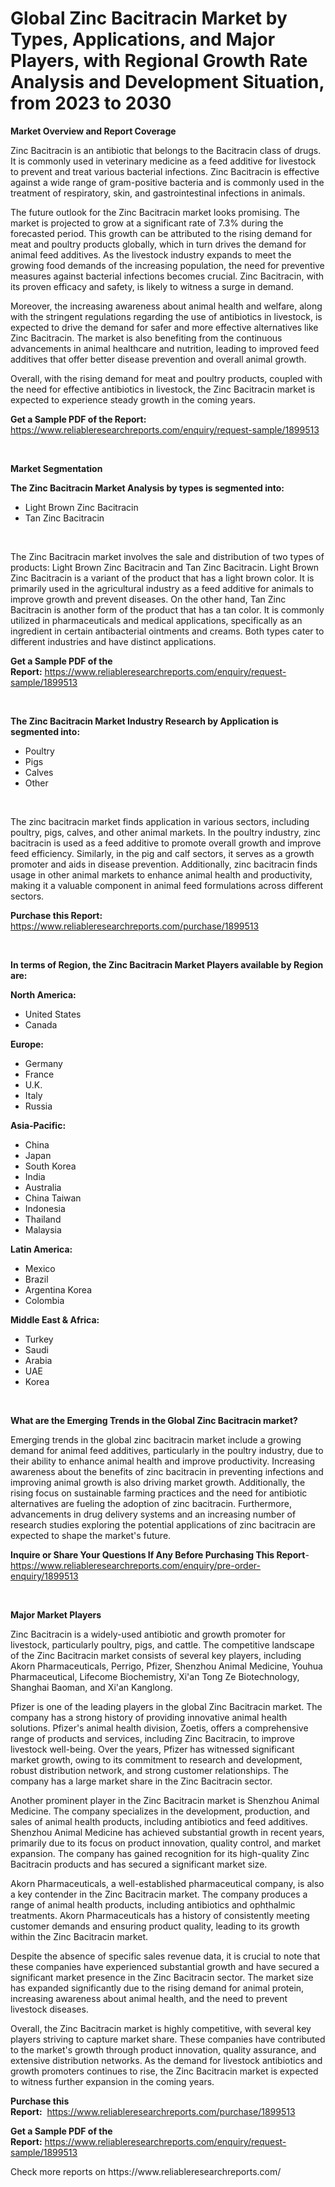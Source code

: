 <p><h1>Global Zinc Bacitracin Market by Types, Applications, and Major Players, with Regional Growth Rate Analysis and Development Situation, from 2023 to 2030</h1></p><p><strong>Market Overview and Report Coverage</strong></p>
<p><p>Zinc Bacitracin is an antibiotic that belongs to the Bacitracin class of drugs. It is commonly used in veterinary medicine as a feed additive for livestock to prevent and treat various bacterial infections. Zinc Bacitracin is effective against a wide range of gram-positive bacteria and is commonly used in the treatment of respiratory, skin, and gastrointestinal infections in animals.</p><p>The future outlook for the Zinc Bacitracin market looks promising. The market is projected to grow at a significant rate of 7.3% during the forecasted period. This growth can be attributed to the rising demand for meat and poultry products globally, which in turn drives the demand for animal feed additives. As the livestock industry expands to meet the growing food demands of the increasing population, the need for preventive measures against bacterial infections becomes crucial. Zinc Bacitracin, with its proven efficacy and safety, is likely to witness a surge in demand.</p><p>Moreover, the increasing awareness about animal health and welfare, along with the stringent regulations regarding the use of antibiotics in livestock, is expected to drive the demand for safer and more effective alternatives like Zinc Bacitracin. The market is also benefiting from the continuous advancements in animal healthcare and nutrition, leading to improved feed additives that offer better disease prevention and overall animal growth.</p><p>Overall, with the rising demand for meat and poultry products, coupled with the need for effective antibiotics in livestock, the Zinc Bacitracin market is expected to experience steady growth in the coming years.</p></p>
<p><strong>Get a Sample PDF of the Report:</strong> <a href="https://www.reliableresearchreports.com/enquiry/request-sample/1899513">https://www.reliableresearchreports.com/enquiry/request-sample/1899513</a></p>
<p>&nbsp;</p>
<p><strong>Market Segmentation</strong></p>
<p><strong>The Zinc Bacitracin Market Analysis by types is segmented into:</strong></p>
<p><ul><li>Light Brown Zinc Bacitracin</li><li>Tan Zinc Bacitracin</li></ul></p>
<p>&nbsp;</p>
<p><p>The Zinc Bacitracin market involves the sale and distribution of two types of products: Light Brown Zinc Bacitracin and Tan Zinc Bacitracin. Light Brown Zinc Bacitracin is a variant of the product that has a light brown color. It is primarily used in the agricultural industry as a feed additive for animals to improve growth and prevent diseases. On the other hand, Tan Zinc Bacitracin is another form of the product that has a tan color. It is commonly utilized in pharmaceuticals and medical applications, specifically as an ingredient in certain antibacterial ointments and creams. Both types cater to different industries and have distinct applications.</p></p>
<p><strong>Get a Sample PDF of the Report:</strong>&nbsp;<a href="https://www.reliableresearchreports.com/enquiry/request-sample/1899513">https://www.reliableresearchreports.com/enquiry/request-sample/1899513</a></p>
<p>&nbsp;</p>
<p><strong>The Zinc Bacitracin Market Industry Research by Application is segmented into:</strong></p>
<p><ul><li>Poultry</li><li>Pigs</li><li>Calves</li><li>Other</li></ul></p>
<p>&nbsp;</p>
<p><p>The zinc bacitracin market finds application in various sectors, including poultry, pigs, calves, and other animal markets. In the poultry industry, zinc bacitracin is used as a feed additive to promote overall growth and improve feed efficiency. Similarly, in the pig and calf sectors, it serves as a growth promoter and aids in disease prevention. Additionally, zinc bacitracin finds usage in other animal markets to enhance animal health and productivity, making it a valuable component in animal feed formulations across different sectors.</p></p>
<p><strong>Purchase this Report:</strong>&nbsp; <a href="https://www.reliableresearchreports.com/purchase/1899513">https://www.reliableresearchreports.com/purchase/1899513</a></p>
<p>&nbsp;</p>
<p><strong>In terms of Region, the Zinc Bacitracin Market Players available by Region are:</strong></p>
<p>
    <p> <strong> North America: </strong>
        <ul>
            <li>United States</li>
            <li>Canada</li>
        </ul>
        </p> 
    <p> <strong> Europe: </strong>
        <ul>
            <li>Germany</li>
            <li>France</li>
            <li>U.K.</li>
            <li>Italy</li>
            <li>Russia</li>
        </ul>
        </p> 
    <p> <strong> Asia-Pacific: </strong>
        <ul>
            <li>China</li>
            <li>Japan</li>
            <li>South Korea</li>
            <li>India</li>
            <li>Australia</li>
            <li>China Taiwan</li>
            <li>Indonesia</li>
            <li>Thailand</li>
            <li>Malaysia</li>
        </ul>
        </p> 
    <p> <strong> Latin America: </strong>
        <ul>
            <li>Mexico</li>
            <li>Brazil</li>
            <li>Argentina Korea</li>
            <li>Colombia</li>
        </ul>
        </p> 
    <p> <strong> Middle East & Africa: </strong>
        <ul>
            <li>Turkey</li>
            <li>Saudi</li>
            <li>Arabia</li>
            <li>UAE</li>
            <li>Korea</li>
        </ul>
    </p>
    </p>
<p>&nbsp;</p>
<p><strong>What are the Emerging Trends in the Global Zinc Bacitracin market?</strong></p>
<p><p>Emerging trends in the global zinc bacitracin market include a growing demand for animal feed additives, particularly in the poultry industry, due to their ability to enhance animal health and improve productivity. Increasing awareness about the benefits of zinc bacitracin in preventing infections and improving animal growth is also driving market growth. Additionally, the rising focus on sustainable farming practices and the need for antibiotic alternatives are fueling the adoption of zinc bacitracin. Furthermore, advancements in drug delivery systems and an increasing number of research studies exploring the potential applications of zinc bacitracin are expected to shape the market's future.</p></p>
<p><strong>Inquire or Share Your Questions If Any Before Purchasing This Report</strong>- <a href="https://www.reliableresearchreports.com/enquiry/pre-order-enquiry/1899513">https://www.reliableresearchreports.com/enquiry/pre-order-enquiry/1899513</a></p>
<p>&nbsp;</p>
<p><strong>Major Market Players</strong></p>
<p><p>Zinc Bacitracin is a widely-used antibiotic and growth promoter for livestock, particularly poultry, pigs, and cattle. The competitive landscape of the Zinc Bacitracin market consists of several key players, including Akorn Pharmaceuticals, Perrigo, Pfizer, Shenzhou Animal Medicine, Youhua Pharmaceutical, Lifecome Biochemistry, Xi'an Tong Ze Biotechnology, Shanghai Baoman, and Xi'an Kanglong.</p><p>Pfizer is one of the leading players in the global Zinc Bacitracin market. The company has a strong history of providing innovative animal health solutions. Pfizer's animal health division, Zoetis, offers a comprehensive range of products and services, including Zinc Bacitracin, to improve livestock well-being. Over the years, Pfizer has witnessed significant market growth, owing to its commitment to research and development, robust distribution network, and strong customer relationships. The company has a large market share in the Zinc Bacitracin sector.</p><p>Another prominent player in the Zinc Bacitracin market is Shenzhou Animal Medicine. The company specializes in the development, production, and sales of animal health products, including antibiotics and feed additives. Shenzhou Animal Medicine has achieved substantial growth in recent years, primarily due to its focus on product innovation, quality control, and market expansion. The company has gained recognition for its high-quality Zinc Bacitracin products and has secured a significant market size.</p><p>Akorn Pharmaceuticals, a well-established pharmaceutical company, is also a key contender in the Zinc Bacitracin market. The company produces a range of animal health products, including antibiotics and ophthalmic treatments. Akorn Pharmaceuticals has a history of consistently meeting customer demands and ensuring product quality, leading to its growth within the Zinc Bacitracin market.</p><p>Despite the absence of specific sales revenue data, it is crucial to note that these companies have experienced substantial growth and have secured a significant market presence in the Zinc Bacitracin sector. The market size has expanded significantly due to the rising demand for animal protein, increasing awareness about animal health, and the need to prevent livestock diseases.</p><p>Overall, the Zinc Bacitracin market is highly competitive, with several key players striving to capture market share. These companies have contributed to the market's growth through product innovation, quality assurance, and extensive distribution networks. As the demand for livestock antibiotics and growth promoters continues to rise, the Zinc Bacitracin market is expected to witness further expansion in the coming years.</p></p>
<p><strong>Purchase this Report:</strong>&nbsp;&nbsp;<a href="https://www.reliableresearchreports.com/purchase/1899513">https://www.reliableresearchreports.com/purchase/1899513</a></p>
<p></p>
<p><strong>Get a Sample PDF of the Report:</strong>&nbsp;<a href="https://www.reliableresearchreports.com/enquiry/request-sample/1899513">https://www.reliableresearchreports.com/enquiry/request-sample/1899513</a></p>
<p>Check more reports on https://www.reliableresearchreports.com/</p>